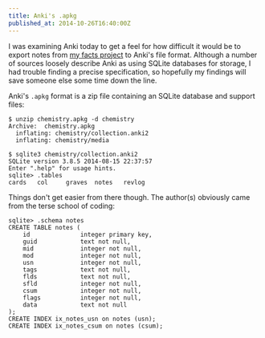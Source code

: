 ```yaml
---
title: Anki's .apkg
published_at: 2014-10-26T16:40:00Z
---
```


I was examining Anki today to get a feel for how difficult it would be to export notes from [my facts project](https://github.com/brandur/facts-canonical) to Anki's file format. Although a number of sources loosely describe Anki as using SQLite databases for storage, I had trouble finding a precise specification, so hopefully my findings will save someone else some time down the line.

Anki's `.apkg` format is a zip file containing an SQLite database and support files:

```
$ unzip chemistry.apkg -d chemistry
Archive:  chemistry.apkg
  inflating: chemistry/collection.anki2
  inflating: chemistry/media

$ sqlite3 chemistry/collection.anki2
SQLite version 3.8.5 2014-08-15 22:37:57
Enter ".help" for usage hints.
sqlite> .tables
cards   col     graves  notes   revlog
```

Things don't get easier from there though. The author(s) obviously came from the terse school of coding:

```
sqlite> .schema notes
CREATE TABLE notes (
    id              integer primary key,
    guid            text not null,
    mid             integer not null,
    mod             integer not null,
    usn             integer not null,
    tags            text not null,
    flds            text not null,
    sfld            integer not null,
    csum            integer not null,
    flags           integer not null,
    data            text not null
);
CREATE INDEX ix_notes_usn on notes (usn);
CREATE INDEX ix_notes_csum on notes (csum);
```
